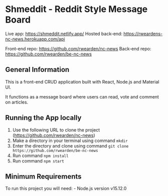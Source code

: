 # Shmeddit - Reddit Style Message Board

Live app: https://shmeddit.netlify.app/
Hosted back-end: https://rweardens-nc-news.herokuapp.com/api

Front-end repo: https://github.com/rwearden/nc-news
Back-end repo: https://github.com/rwearden/be-nc-news

## General Information

This is a front-end CRUD application built with React, Node.js and Material UI.

It functions as a message board where users can read, vote and comment on articles.

## Running the App locally

1. Use the following URL to clone the project (https://github.com/rwearden/nc-news)
2. Make a directory in your terminal using command `mkdir`
3. Enter the directory and clone using command `git clone https://github.com/rwearden/be-nc-news`
4. Run command `npm install`
5. Run command `npm start`

## Minimum Requirements

To run this project you will need: - Node.js version v15.12.0
